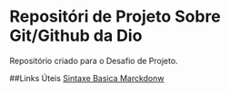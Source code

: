  # Repositóri de Projeto Sobre Git/Github da Dio
Repositório criado para o Desafio de Projeto.
 
##Links Úteis 
[Sintaxe Basica Marckdonw](https://www.markdownguide.org/basic-syntax/)
 
